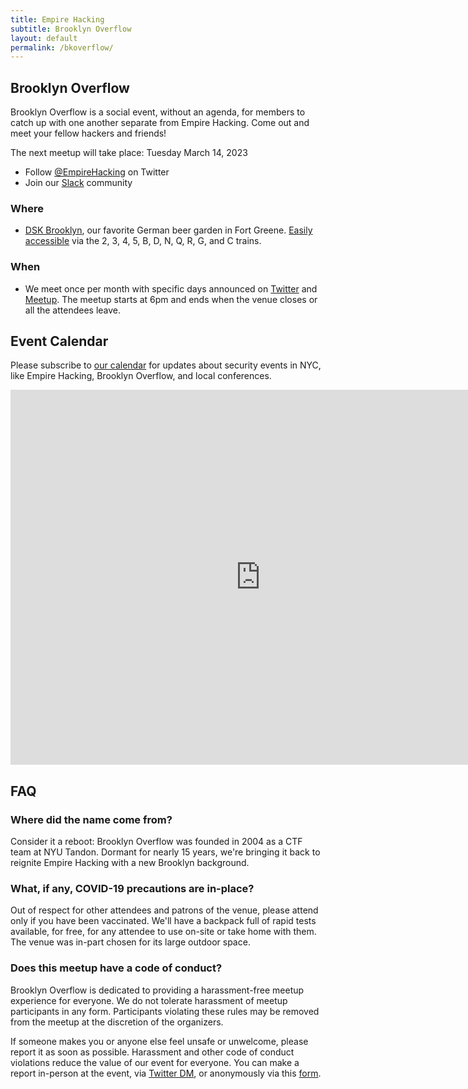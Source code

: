 ```yaml
---
title: Empire Hacking
subtitle: Brooklyn Overflow
layout: default
permalink: /bkoverflow/
---
```


## Brooklyn Overflow

Brooklyn Overflow is a social event, without an agenda, for members to catch up with one another separate from Empire Hacking. Come out and meet your fellow hackers and friends!

The next meetup will take place: Tuesday March 14, 2023 

* Follow [@EmpireHacking](https://twitter.com/EmpireHacking) on Twitter
* Join our [Slack](https://empireslacking.herokuapp.com) community

### Where

* [DSK Brooklyn](https://dsk-brooklyn.com/), our favorite German beer garden in Fort Greene. [Easily accessible](https://g.page/DSKBrooklyn?share) via the 2, 3, 4, 5, B, D, N, Q, R, G, and C trains.

### When

* We meet once per month with specific days announced on [Twitter](https://twitter.com/EmpireHacking) and [Meetup](https://www.meetup.com/Empire-Hacking/). The meetup starts at 6pm and ends when the venue closes or all the attendees leave.

## Event Calendar

Please subscribe to [our calendar](https://calendar.google.com/calendar/embed?src=trailofbits.com_u4ugmlhgr0nf58s1ji8fteed2k%40group.calendar.google.com&ctz=America/New_York) for updates about security events in NYC, like Empire Hacking, Brooklyn Overflow, and local conferences.

<iframe src="https://calendar.google.com/calendar/embed?src=trailofbits.com_u4ugmlhgr0nf58s1ji8fteed2k%40group.calendar.google.com&ctz=America/New_York" style="border: 0" width="800" height="600" frameborder="0" scrolling="no"></iframe>

## FAQ

### Where did the name come from?

Consider it a reboot: Brooklyn Overflow was founded in 2004 as a CTF team at NYU Tandon. Dormant for nearly 15 years, we're bringing it back to reignite Empire Hacking with a new Brooklyn background.

### What, if any, COVID-19 precautions are in-place?

Out of respect for other attendees and patrons of the venue, please attend only if you have been vaccinated. We'll have a backpack full of rapid tests available, for free, for any attendee to use on-site or take home with them. The venue was in-part chosen for its large outdoor space.

### Does this meetup have a code of conduct?

Brooklyn Overflow is dedicated to providing a harassment-free meetup experience for everyone. We do not tolerate harassment of meetup participants in any form. Participants violating these rules may be removed from the meetup at the discretion of the organizers.

If someone makes you or anyone else feel unsafe or unwelcome, please report it as soon as possible. Harassment and other code of conduct violations reduce the value of our event for everyone. You can make a report in-person at the event, via [Twitter DM](https://twitter.com/EmpireHacking), or anonymously via this [form](https://docs.google.com/forms/d/e/1FAIpQLScyZAo_QmsoKYSriClcmkXmzN9gOoqO2oapLWlVFIGHJEvYXA/viewform).
